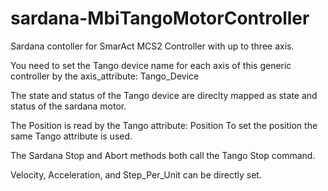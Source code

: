 # sardana-MbiTangoMotorController
Sardana contoller for SmarAct MCS2 Controller with up to three axis.

You need to set the Tango device name for each axis of this generic controller by the axis_attribute: Tango_Device

The state and status of the Tango device are direclty mapped as state and status of the sardana motor.

The Position is read by the Tango attribute: Position
To set the position the same Tango attribute is used.

The Sardana Stop and Abort methods both call the Tango Stop command.

Velocity, Acceleration, and Step_Per_Unit can be directly set.

